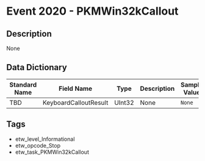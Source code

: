 # Event 2020 - PKMWin32kCallout

## Description
None

## Data Dictionary
|Standard Name|Field Name|Type|Description|Sample Value|
|---|---|---|---|---|
|TBD|KeyboardCalloutResult|UInt32|None|`None`|

## Tags
* etw_level_Informational
* etw_opcode_Stop
* etw_task_PKMWin32kCallout